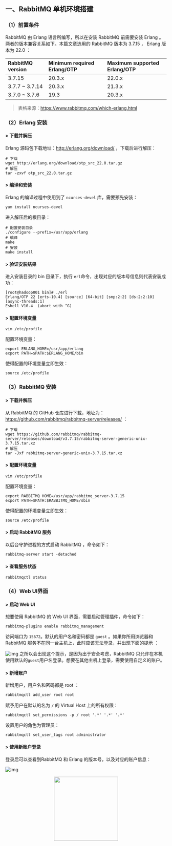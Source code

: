 ## 一、RabbitMQ 单机环境搭建

### （1）前置条件

RabbitMQ 由 Erlang 语言所编写，所以在安装 RabbitMQ 前需要安装 Erlang 。两者的版本兼容关系如下。本篇文章选用的 RabbitMQ 版本为 3.7.15 ， Erlang 版本为 22.0 ：

| RabbitMQ version | Minimum required Erlang/OTP | Maximum supported Erlang/OTP |
| :--------------- | :-------------------------- | :--------------------------- |
| 3.7.15           | 20.3.x                      | 22.0.x                       |
| 3.7.7 ~ 3.7.14   | 20.3.x                      | 21.3.x                       |
| 3.7.0 ~ 3.7.6    | 19.3                        | 20.3.x                       |

> 表格来源：https://www.rabbitmq.com/which-erlang.html



### （2）Erlang 安装

#### > 下载并解压

Erlang 源码包下载地址：http://erlang.org/download/ ，下载后进行解压：

```shell
# 下载
wget http://erlang.org/download/otp_src_22.0.tar.gz
# 解压
tar -zxvf otp_src_22.0.tar.gz
```

#### > 编译和安装

Erlang 的编译过程中使用到了 `ncurses-devel` 库，需要预先安装：

```
yum install ncurses-devel
```

进入解压后的根目录：

```shell
# 配置安装目录
./configure --prefix=/usr/app/erlang
# 编译
make
# 安装
make install
```

#### > 验证安装结果

进入安装目录的 bin 目录下，执行 `erl`命令，出现对应的版本号信息则代表安装成功：

```shell
[root@hadoop001 bin]# ./erl
Erlang/OTP 22 [erts-10.4] [source] [64-bit] [smp:2:2] [ds:2:2:10] [async-threads:1]
Eshell V10.4  (abort with ^G)
```

#### > 配置环境变量

```she
vim /etc/profile
```

配置环境变量：

```shell
export ERLANG_HOME=/usr/app/erlang
export PATH=$PATH:$ERLANG_HOME/bin
```

使得配置的环境变量立即生效：

```shell
source /etc/profile
```



### （3）RabbitMQ 安装

#### > 下载并解压

从 RabbitMQ 的 GitHub 仓库进行下载，地址为：https://github.com/rabbitmq/rabbitmq-server/releases/ ：

```shell
# 下载
wget https://github.com/rabbitmq/rabbitmq-server/releases/download/v3.7.15/rabbitmq-server-generic-unix-3.7.15.tar.xz
# 解压
tar -Jxf rabbitmq-server-generic-unix-3.7.15.tar.xz
```

#### > 配置环境变量

```she
vim /etc/profile
```

配置环境变量：

```shell
export RABBITMQ_HOME=/usr/app/rabbitmq_server-3.7.15
export PATH=$PATH:$RABBITMQ_HOME/sbin
```

使得配置的环境变量立即生效：

```shell
source /etc/profile
```

#### > 启动 RabbitMQ 服务

以后台守护进程的方式启动 RabbitMQ ，命令如下：

```shell
rabbitmq-server start -detached
```

#### > 查看服务状态

```shell
rabbitmqctl status
```



### （4）Web UI界面

#### > 启动 Web UI

想要使用 RabbitMQ 的 Web UI 界面，需要启动管理插件，命令如下：

```shell
rabbitmq-plugins enable rabbitmq_management
```

访问端口为 `15672`。默认的用户名和密码都是 `guest` 。如果你所用浏览器和 RabbitMQ 服务不在同一台主机上，此时应该无法登录，并出现下面的提示 ：

![img](https://gitee.com/MartinHub/MartinHub-notes/raw/master/notes/02-Java相关技术栈/09-RabbitMq/images/RabbitMQ-访问限制.png)
之所以会出现这个提示，是因为出于安全考虑，RabbitMQ 只允许在本机使用默认的`guest`用户名登录。想要在其他主机上登录，需要使用自定义的账户。

#### > 新增账户

新增用户，用户名和密码都是 root ：

```sh
rabbitmqctl add_user root root
```

赋予用户在默认的名为  `/`  的 Virtual Host 上的所有权限：

```shell
rabbitmqctl set_permissions -p / root '.*' '.*' '.*'
```

设置用户的角色为管理员：

```
rabbitmqctl set_user_tags root administrator
```

#### > 使用新账户登录

登录后可以查看到RabbitMQ 和 Erlang 的版本号，以及对应的账户信息：

![img](https://gitee.com/MartinHub/MartinHub-notes/raw/master/notes/02-Java相关技术栈/09-RabbitMq/images/rabbitmq-管控台.png)



<div align="center"> <img  src="https://gitee.com/MartinHub/MartinHub-notes/raw/master/images/weixin.png" width="200"/> </div>